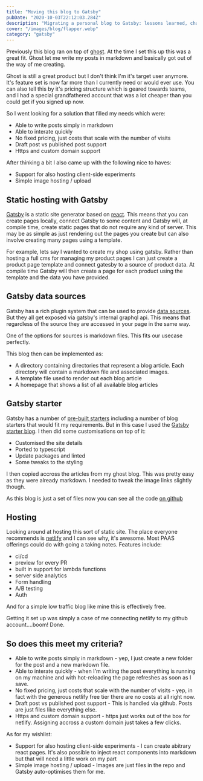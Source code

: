 ```yaml
---
title: "Moving this blog to Gatsby"
pubDate: "2020-10-03T22:12:03.284Z"
description: "Migrating a personal blog to Gatsby: lessons learned, challenges, and benefits."
cover: "/images/blog/flapper.webp"
category: "gatsby"
---
```


Previously this blog ran on top of [ghost](https://ghost.org/). At the time I set this up this was a great fit. Ghost let me write my posts in markdown and basically got out of the way of me creating.

Ghost is still a great product but I don't think I'm it's target user anymore. It's feature set is now far more than I currently need or would ever use. You can also tell this by it's pricing structure which is geared towards teams, and I had a special grandfathered account that was a lot cheaper than you could get if you signed up now.

So I went looking for a solution that filled my needs which were:

- Able to write posts simply in markdown
- Able to interate quickly
- No fixed pricing, just costs that scale with the number of visits
- Draft post vs published post support
- Https and custom domain support

After thinking a bit I also came up with the following nice to haves:

- Support for also hosting client-side experiments
- Simple image hosting / upload

## Static hosting with Gatsby

[Gatsby](https://www.gatsbyjs.com/) is a static site generator based on [react](https://reactjs.org/). This means that you can create pages locally, connect Gatsby to some content and Gatsby will, at compile time, create static pages that do not require any kind of server. This may be as simple as just rendering out the pages you create but can also involve creating many pages using a template.

For example, lets say I wanted to create my shop using gatsby. Rather than hosting a full cms for managing my product pages I can just create a product page template and connect gatesby to a source of product data. At compile time Gatsby will then create a page for each product using the template and the data you have provided.

## Gatsby data sources

Gatsby has a rich plugin system that can be used to provide [data sources](https://www.gatsbyjs.com/docs/content-and-data/). But they all get exposed via gatsby's internal graphql api. This means that regardless of the source they are accessed in your page in the same way.

One of the options for sources is markdown files. This fits our usecase perfectly.

This blog then can be implemented as:

- A directory containing directories that represent a blog article. Each directory will contain a markdown file and associated images.
- A template file used to render out each blog article
- A homepage that shows a list of all available blog articles

## Gatsby starter

Gatsby has a number of [pre-built starters](https://www.gatsbyjs.com/starters/?v=2) including a number of blog starters that would fit my requirements. But in this case I used the [Gatsby starter blog](https://www.gatsbyjs.com/starters/gatsbyjs/gatsby-starter-blog/). I then did some customisations on top of it:

- Customised the site details
- Ported to typescript
- Update packages and linted
- Some tweaks to the styling

I then copied accross the articles from my ghost blog. This was pretty easy as they were already markdown. I needed to tweak the image links slightly though.

As this blog is just a set of files now you can see all the code [on github](https://github.com/stevejhiggs/blog)

## Hosting

Looking around at hosting this sort of static site. The place everyone recommends is [netlify](https://www.netlify.com/) and I can see why, it's awesome. Most PAAS offerings could do with going a taking notes. Features include:

- ci/cd
- preview for every PR
- built in support for lambda functions
- server side analytics
- Form handling
- A/B testing
- Auth

And for a simple low traffic blog like mine this is effectively free.

Getting it set up was simply a case of me connecting netlify to my github account....boom! Done.

## So does this meet my criteria?

- Able to write posts simply in markdown - yep, I just create a new folder for the post and a new markdown file.
- Able to interate quickly - when I'm writing the post everything is running on my machine and with hot-reloading the page refreshes as soon as I save.
- No fixed pricing, just costs that scale with the number of visits - yep, in fact with the generous netlify free tier there are no costs at all right now.
- Draft post vs published post support - This is handled via github. Posts are just files like everything else.
- Https and custom domain support - https just works out of the box for netlify. Assigning accross a custom domain just takes a few clicks.

As for my wishlist:

- Support for also hosting client-side experiments - I can create abitrary react pages. It's also possible to inject react components into markdown but that will need a little work on my part
- Simple image hosting / upload - Images are just files in the repo and Gatsby auto-optimises them for me.
